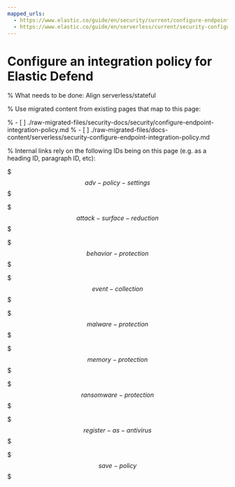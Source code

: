 ```yaml
---
mapped_urls:
  - https://www.elastic.co/guide/en/security/current/configure-endpoint-integration-policy.html
  - https://www.elastic.co/guide/en/serverless/current/security-configure-endpoint-integration-policy.html
---
```


# Configure an integration policy for Elastic Defend

% What needs to be done: Align serverless/stateful

% Use migrated content from existing pages that map to this page:

% - [ ] ./raw-migrated-files/security-docs/security/configure-endpoint-integration-policy.md
% - [ ] ./raw-migrated-files/docs-content/serverless/security-configure-endpoint-integration-policy.md

% Internal links rely on the following IDs being on this page (e.g. as a heading ID, paragraph ID, etc):

$$$adv-policy-settings$$$

$$$attack-surface-reduction$$$

$$$behavior-protection$$$

$$$event-collection$$$

$$$malware-protection$$$

$$$memory-protection$$$

$$$ransomware-protection$$$

$$$register-as-antivirus$$$

$$$save-policy$$$